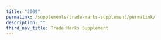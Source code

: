 ```yaml
---
title: "2009"
permalink: /supplements/trade-marks-supplement/permalink/
description: ""
third_nav_title: Trade Marks Supplement
---
```

